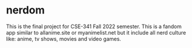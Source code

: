 # nerdom
This is the final project for CSE-341 Fall 2022 semester. This is a fandom app similar to allanime.site or myanimelist.net but it include all nerd culture like: anime, tv shows, movies and video games.
